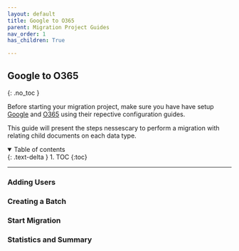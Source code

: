 ```yaml
---
layout: default
title: Google to O365
parent: Migration Project Guides
nav_order: 1
has_children: True

---
```


## Google to O365
{: .no_toc }

Before starting your migration project, make sure you have have setup <a href="https://cloudm-migrate.github.io/documentation/Endpoint-Configuration-Guides/GoogleTenant.html">Google</a> and <a href="https://cloudm-migrate.github.io/documentation/Endpoint-Configuration-Guides/O365Tenant.html">O365</a> using their repective configuration guides. 

This guide will present the steps nessescary to perform a migration with relating child documents on each data type. 

<a name="top"></a>
<details open markdown="block">
  <summary>
    Table of contents
  </summary>
  {: .text-delta }
1. TOC
{:toc}
</details>

---

### Adding Users

### Creating a Batch

### Start Migration

### Statistics and Summary
